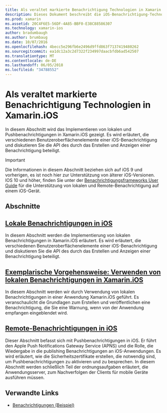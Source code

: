 ```yaml
---
title: Als veraltet markierte Benachrichtigung Technologien in Xamarin.iOS
description: Dieses Dokument beschreibt die iOS-Benachrichtigung-Technologien, die zugunsten Benutzerbenachrichtigungen-Framework, eingeführt in iOS-10 als veraltet gelten.
ms.prod: xamarin
ms.assetid: 20C4F6E5-56DF-4A85-BBF0-E38C88586307
ms.technology: xamarin-ios
author: bradumbaugh
ms.author: brumbaug
ms.date: 10/07/2016
ms.openlocfilehash: 4becc5e296fb6e2496d9ffd863f7137419480262
ms.sourcegitcommit: ea1dc12a3c2d7322f234997daacbfdb6ad542507
ms.translationtype: MT
ms.contentlocale: de-DE
ms.lasthandoff: 06/05/2018
ms.locfileid: "34788552"
---
```

# <a name="deprecated-notification-technologies-in-xamarinios"></a>Als veraltet markierte Benachrichtigung Technologien in Xamarin.iOS

In diesem Abschnitt wird das Implementieren von lokalen und Pushbenachrichtigungen in Xamarin.iOS gezeigt. Es wird erläutert, die verschiedenen Benutzeroberflächenelemente einer iOS-Benachrichtigung und diskutieren Sie die API des durch das Erstellen und Anzeigen einer Benachrichtigung beteiligt.

> [!IMPORTANT]
> Die Informationen in diesem Abschnitt beziehen sich auf iOS 9 und vorherigen, es ist noch hier zur Unterstützung von älterer iOS-Versionen. IOS 10 und höher, finden Sie unter der [Benachrichtigungsframeworks User Guide](~/ios/platform/user-notifications/index.md) für die Unterstützung von lokalen und Remote-Benachrichtigung auf einem iOS-Gerät.

## <a name="sections"></a>Abschnitte

<a name="Local Notifications In iOS" />

##  <a name="local-notifications-in-ioslocal-notifications-in-iosmd"></a>[Lokale Benachrichtigungen in iOS](local-notifications-in-ios.md)

In diesem Abschnitt werden die Implementierung von lokalen Benachrichtigungen in Xamarin.iOS erläutert. Es wird erläutert, die verschiedenen Benutzeroberflächenelemente einer iOS-Benachrichtigung und diskutieren Sie die API des durch das Erstellen und Anzeigen einer Benachrichtigung beteiligt.

<a name="Local Notifications Walkthrough" />

##  <a name="walkthrough---using-local-notifications-in-xamarinioslocal-notifications-in-ios-walkthroughmd"></a>[Exemplarische Vorgehensweise: Verwenden von lokalen Benachrichtigungen in Xamarin.iOS](local-notifications-in-ios-walkthrough.md)

In diesem Abschnitt werden wir durch Verwendung von lokalen Benachrichtigungen in einer Anwendung Xamarin.iOS geführt. Es veranschaulicht die Grundlagen zum Erstellen und veröffentlichen eine Benachrichtigung, die Sie eine Warnung, wenn von der Anwendung empfangen eingeblendet wird.

<a name="Remote Notifications In iOS" />

##  <a name="remote-notifications-in-iosremote-notifications-in-iosmd"></a>[Remote-Benachrichtigungen in iOS](remote-notifications-in-ios.md)

Dieser Abschnitt befasst sich mit Pushbenachrichtigungen in iOS. Er führt den Apple Push Notifications Gateway Service (APNS) und die Rolle, die Wiedergabe in die publishing Benachrichtigungen an iOS-Anwendungen. Es wird erläutert, wie die Sicherheitszertifikate erstellen, die notwendig sind, um Pushbenachrichtigungen zu aktivieren und zu besprechen. In diesem Abschnitt werden schließlich Teil der ordnungsaufgaben erläutert, die Anwendungsserver, zum Nachverfolgen der Clients für mobile Geräte ausführen müssen.

## <a name="related-links"></a>Verwandte Links

- [Benachrichtigungen (Beispiel)](https://developer.xamarin.com/samples/monotouch/Notifications/)
